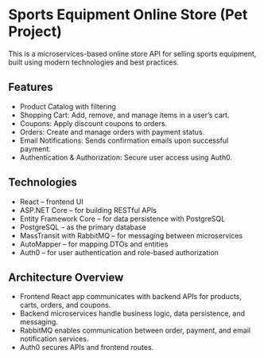 # Sports Equipment Online Store (Pet Project)
This is a microservices-based online store API for selling sports equipment, built using modern technologies and best practices.
## Features
* Product Catalog with filtering
* Shopping Cart: Add, remove, and manage items in a user’s cart.
* Coupons: Apply discount coupons to orders.
* Orders: Create and manage orders with payment status.
* Email Notifications: Sends confirmation emails upon successful payment.
* Authentication & Authorization: Secure user access using Auth0.
## Technologies
* React – frontend UI
* ASP.NET Core – for building RESTful APIs
* Entity Framework Core – for data persistence with PostgreSQL
* PostgreSQL – as the primary database
* MassTransit with RabbitMQ – for messaging between microservices
* AutoMapper – for mapping DTOs and entities
* Auth0 – for user authentication and role-based authorization
## Architecture Overview
* Frontend React app communicates with backend APIs for products, carts, orders, and coupons.
* Backend microservices handle business logic, data persistence, and messaging.
* RabbitMQ enables communication between order, payment, and email notification services.
* Auth0 secures APIs and frontend routes.
